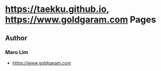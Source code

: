# https://taekku.github.io, https://www.goldgaram.com Pages


## Author
### Maro Lim
- <https://www.goldgaram.com>
